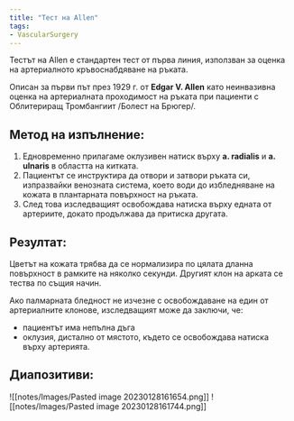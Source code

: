 ```yaml
---
title: "Тест на Allen"
tags:
- VascularSurgery
---
```


Тестът на Allen е стандартен тест от първа линия, използван за оценка на артериалното кръвоснабдяване на ръката.

Oписан за първи път през 1929 г. от **Edgar V. Allen** като неинвазивна оценка на артериалната проходимост на ръката при пациенти с Облитериращ Тромбангиит /Болест на Брюгер/.

## Метод на изпълнение:
1. Едновременно прилагаме оклузивен натиск върху **а. radialis** и **a. ulnaris** в областта на китката.
2. Пациентът се инструктира да отвори и затвори ръката си, изпразвайки венозната система, което води до избледняване на кожата в плантарната повърхност на ръката.
3. След това изследващият освобождава натиска върху едната от артериите, докато продължава да притиска другата.

## Резултат:
Цветът на кожата трябва да се нормализира по цялата дланна повърхност в рамките на няколко секунди. Другият клон на арката се тества по същия начин.

Ако палмарната бледност не изчезне с освобождаване на един от артериалните клонове, изследващият може да заключи, че:
- пациентът има непълна дъга 
- оклузия, дистално от мястото, където се освобождава натиска върху артерията.

## Диапозитиви:
![[notes/Images/Pasted image 20230128161654.png]]
![[notes/Images/Pasted image 20230128161744.png]]
